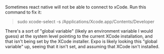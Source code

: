 Sometimes react native will not be able to connect to xCode. Run this command to fix it:

> sudo xcode-select -s /Applications/Xcode.app/Contents/Developer

There's a sort of "global variable" (likely an environment variable I would guess) at the system level pointing to the current XCode installation, and that isn't being set by the XCode installer. Expo is likely looking this "global variable" up, seeing that it isn't set, and assuming that XCode isn't installed.
